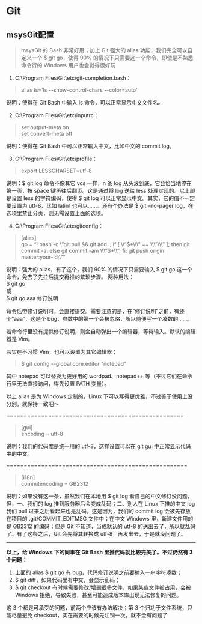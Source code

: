 # Git

## msysGit配置
> msysGit 的 Bash 非常好用；加上 Git 强大的 alias 功能，我们完全可以自定义一个 $ git go，使得 90% 的情况下只需要这一个命令，即使是不熟悉命令行的 Windows 用户也会觉得很好玩

1. C:\Program Files\Git\etc\git-completion.bash：
> alias ls='ls --show-control-chars --color=auto'

  说明：使得在 Git Bash 中输入 ls 命令，可以正常显示中文文件名。

2. C:\Program Files\Git\etc\inputrc：
> set output-meta on  
  set convert-meta off

  说明：使得在 Git Bash 中可以正常输入中文，比如中文的 commit log。

3. C:\Program Files\Git\etc\profile：
> export LESSCHARSET=utf-8

  说明：$ git log 命令不像其它 vcs 一样，n 条 log 从头滚到底，它会恰当地停在第一页，按 space 键再往后翻页。这是通过将 log 送给 less 处理实现的。以上即是设置 less 的字符编码，使得 $ git log 可以正常显示中文。其实，它的值不一定要设置为 utf-8，比如 latin1 也可以……。还有个办法是 $ git –no-pager log，在选项里禁止分页，则无需设置上面的选项。

4. C:\Program Files\Git\etc\gitconfig：
> [alias]  
go = “! bash -c \”git pull && git add .; if [ \\\”$*\\\” == \\\”\\\” ]; then git commit -a; else git commit -am \\\”$*\\\”; fi; git push origin master:your-id;\””

  说明：强大的 alias，有了这个，我们 90% 的情况下只需要输入 $ git go 这一个命令，免去了先拉后提交再推的繁琐步骤。
两种用法：  
$ git go  
或  
$ git go aaa 修订说明

  命令后带修订说明时，会直接提交。需要注意的是，在“修订说明”之前，有还个“aaa”，这是个 bug，参数中的第一个会被忽略，所以随便写一个凑数的……。

  若命令行里没有提供修订说明，则会自动弹出一个编辑器，等待输入。默认的编辑器是 Vim。

  若实在不习惯 Vim，也可以设置为其它编辑器：

  > $ git config --global core.editor "notepad"

  其中 notepad 可以替换为更好用的 wordpad、notepad++ 等（不过它们在命令行里无法直接访问，得先设置 PATH 变量）。

  以上 alias 是为 Windows 定制的，Linux 下可以写得更优雅，不过鉴于使用上没分别，就保持一致吧～

  ===================================================
  > [gui]  
    encoding = utf-8

  说明：我们的代码库是统一用的 utf-8，这样设置可以在 git gui 中正常显示代码中的中文。

  ====================================================
  > [i18n]  
  commitencoding = GB2312

  说明：如果没有这一条，虽然我们在本地用 $ git log 看自己的中文修订没问题，但，一、我们的 log 推到服务器后会变成乱码；二、别人在 Linux 下推的中文 log 我们 pull 过来之后看起来也是乱码。这是因为，我们的 commit log 会被先存放在项目的 .git/COMMIT_EDITMSG 文件中；在中文 Windows 里，新建文件用的是 GB2312 的编码；但是 Git 不知道，当成默认的 utf-8 的送出去了，所以就乱码了。有了这条之后，Git 会先将其转换成 utf-8，再发出去，于是就没问题了。

--------------------------------------------------------

**以上，给 Windows 下的同事在 Git Bash 里推代码就比较完美了。不过仍然有 3 个问题：**  
1. 上面的 alias $ git go 有 bug，代码修订说明之前要输入一串字符凑数；  
2. $ git diff，如果代码里有中文，会显示乱码；  
3. $ git checkout 有时候需要修改/增删很多文件，如果某些文件被占用，会被 Windows 拒绝，导致失败，甚至可能造成版本库出现无法修复的问题。  
  
这 3 个都是可承受的问题，前两个应该有办法解决；第 3 个归功于文件系统，只能尽量避免 checkout，实在需要的时候先注销一次，就不会有问题了

